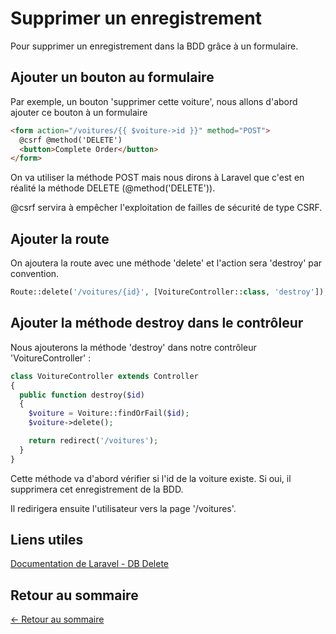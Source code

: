 # Supprimer un enregistrement

Pour supprimer un enregistrement dans la BDD grâce à un formulaire.

## Ajouter un bouton au formulaire

Par exemple, un bouton 'supprimer cette voiture', nous allons d'abord ajouter ce bouton à un formulaire

```html
<form action="/voitures/{{ $voiture->id }}" method="POST">
  @csrf @method('DELETE')
  <button>Complete Order</button>
</form>
```

On va utiliser la méthode POST mais nous dirons à Laravel que c'est en réalité la méthode DELETE (@method('DELETE')).

@csrf servira à empêcher l'exploitation de failles de sécurité de type CSRF.

## Ajouter la route

On ajoutera la route avec une méthode 'delete' et l'action sera 'destroy' par convention.

```php
Route::delete('/voitures/{id}', [VoitureController::class, 'destroy']);
```

## Ajouter la méthode destroy dans le contrôleur

Nous ajouterons la méthode 'destroy' dans notre contrôleur 'VoitureController' :

```php
class VoitureController extends Controller
{
  public function destroy($id)
  {
    $voiture = Voiture::findOrFail($id);
    $voiture->delete();

    return redirect('/voitures');
  }
}
```

Cette méthode va d'abord vérifier si l'id de la voiture existe. Si oui, il supprimera cet enregistrement de la BDD.

Il redirigera ensuite l'utilisateur vers la page '/voitures'.

## Liens utiles

[Documentation de Laravel - DB Delete](https://laravel.com/docs/8.x/queries#deletes)

## Retour au sommaire

[<- Retour au sommaire](https://github.com/d0tcom/laravel)
